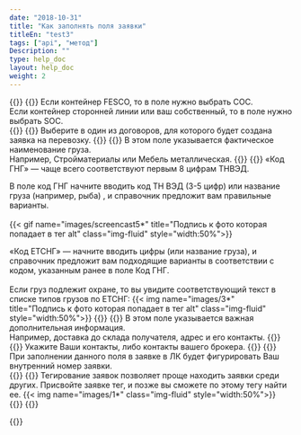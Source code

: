 ```yaml
---
date: "2018-10-31"
title: "Как заполнять поля заявки"
titleEn: "test3"
tags: ["api", "метод"]
Description: ""
type: help_doc
layout: help_doc
weight: 2
---
```


{{<accordion>}}
  {{<accordionItem isOpen="true" idNumber="1" title="Поле «Принадлежность контейнера»">}}
    Если контейнер FESCO, то в поле нужно выбрать COC.<br/>
Если контейнер сторонней линии или ваш собственный, то в поле нужно выбрать SOC.
<br/>
  {{</accordionItem>}}
  {{<accordionItem isOpen="false" idNumber="2" title="Поле «Юридическое лицо»">}}
    Выберите в один из договоров, для которого будет создана заявка на перевозку.
  {{</accordionItem>}}
  {{<accordionItem isOpen="false" idNumber="3" title="Поле «Наименование груза по коносаменту»">}}
    В этом поле указывается фактическое наименование груза.<br/>
Например, Стройматериалы или Мебель металлическая.
{{</accordionItem>}}
{{<accordionItem isOpen="false" idNumber="4" title="Коды ЕТСНГ-ГНГ">}}
    «Код ГНГ» — чаще всего соответствуют первым 8 цифрам ТНВЭД.<br/>

В поле код ГНГ начните вводить код ТН ВЭД (3-5 цифр) или название груза (например, рыба) , и справочник предложит вам правильные варианты. <br/>
<br/>
{{< gif name="images/screencast5*" title="Подпись к фото которая попадает в тег alt" class="img-fluid" style="width:50%">}}
<br/>

«Код ЕТСНГ» — начните вводить цифры (или название груза), и справочник предложит вам подходящие варианты в соответствии с кодом, указанным ранее в поле Код ГНГ.<br/>
<br/>
Если груз подлежит охране, то вы увидите соответствующий текст в списке типов грузов по ЕТСНГ:
{{< img name="images/3*" title="Подпись к фото которая попадает в тег alt" class="img-fluid" style="width:50%">}}
  {{</accordionItem>}}
    {{<accordionItem isOpen="false" idNumber="5" title="Поле «Дополнительные требования»">}}
    В этом поле указывается важная дополнительная информация.<br/>
Например, доставка до склада получателя, адрес и его контакты.
  {{</accordionItem>}}
   {{<accordionItem isOpen="false" idNumber="6" title="Поле «Данные для графы коносамента Извещать»">}}
    Укажите Ваши контакты, либо контакты вашего брокера.
  {{</accordionItem>}}
  {{<accordionItem isOpen="false" idNumber="7" title="Поле «Номер заказа»">}}
    При заполнении данного поля в заявке в ЛК будет фигурировать Ваш внутренний номер заявки.
<br/>
  {{</accordionItem>}}
    {{<accordionItem isOpen="false" idNumber="8" title="Поле «Тег»">}}
    Тегирование заявок позволяет проще находить заявки среди других. 
Присвойте заявке тег, и позже вы сможете по этому тегу найти ее.
{{< img name="images/1*" class="img-fluid" style="width:50%">}}
<br/>
  {{</accordionItem>}}
{{</accordion>}}
 
{{<isHelpful>}}

